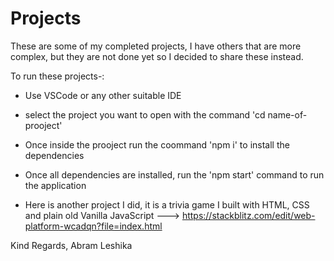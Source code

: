 # Projects

These are some of my completed projects, I have others that are more complex, but they are not done yet so I decided to share these instead.

To run these projects-:
* Use VSCode or any other suitable IDE
* select the project you want to open with the command 'cd name-of-prooject'
* Once inside the prooject run the coommand 'npm i' to install the dependencies
* Once all dependencies are installed, run the 'npm start' command to run the application

* Here is another project I did, it is a trivia game I built with HTML, CSS and plain old Vanilla JavaScript --->  https://stackblitz.com/edit/web-platform-wcadqn?file=index.html

Kind Regards,
Abram Leshika
